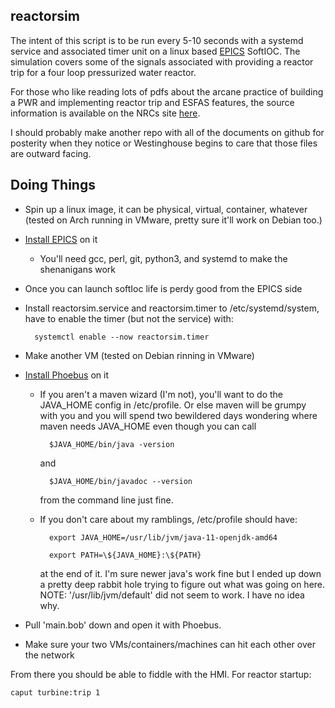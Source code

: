 ## reactorsim

The intent of this script is to be run every 5-10 seconds with a systemd
service and associated timer unit on a linux based [EPICS](https://docs.epics-controls.org/en/latest/index.html)
SoftIOC. The simulation covers some of the signals associated 
with providing a reactor trip for a four loop pressurized 
water reactor. 

For those who like reading lots of pdfs about the arcane 
practice of building a PWR and implementing reactor trip
and ESFAS features, the source information is available 
on the NRCs site [here](https://www.nrc.gov/docs/ML1122/).

I should probably make another repo with all of the documents
on github for posterity when they notice or Westinghouse begins 
to care that those files are outward facing.

## Doing Things

* Spin up a linux image, it can be physical, virtual, container, whatever (tested on Arch running in VMware, pretty sure it'll work on Debian too.)
* [Install EPICS](https://docs.epics-controls.org/projects/how-tos/en/latest/getting-started/installation.html) on it

    * You'll need gcc, perl, git, python3, and systemd to make the shenanigans work

* Once you can launch softIoc life is perdy good from the EPICS side
* Install reactorsim.service and reactorsim.timer to /etc/systemd/system, have to enable the timer (but not the service) with:
    
        systemctl enable --now reactorsim.timer

* Make another VM (tested on Debian rinning in VMware)
* [Install Phoebus](https://github.com/ControlSystemStudio/phoebus) on it
    * If you aren't a maven wizard (I'm not), you'll want to do the JAVA_HOME config in /etc/profile. Or else maven will be grumpy with you and you will spend two bewildered days wondering where maven needs JAVA_HOME even though you can call 
        
            $JAVA_HOME/bin/java -version
    
        and 

            $JAVA_HOME/bin/javadoc --version
        from the command line just fine.

    * If you don't care about my ramblings, /etc/profile should have:

            export JAVA_HOME=/usr/lib/jvm/java-11-openjdk-amd64

            export PATH=\${JAVA_HOME}:\${PATH}

        at the end of it. I'm sure newer java's work fine but I ended up down a pretty deep rabbit hole trying to figure out what was going on here. NOTE: '/usr/lib/jvm/default' did not seem to work. I have no idea why. 

* Pull 'main.bob' down and open it with Phoebus.
* Make sure your two VMs/containers/machines can hit each other over the network

From there you should be able to fiddle with the HMI. For reactor startup:

    caput turbine:trip 1
